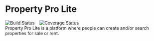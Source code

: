 # Property Pro Lite
[![Build Status](https://travis-ci.org/SamuelKoroh/PropertyProLite.svg?branch=backend)](https://travis-ci.org/SamuelKoroh/PropertyProLite)
&nbsp;&nbsp;&nbsp;[![Coverage Status](https://coveralls.io/repos/github/SamuelKoroh/PropertyProLite/badge.svg?branch=backend)](https://coveralls.io/github/SamuelKoroh/PropertyProLite?branch=backend)<br/> Property Pro Lite is a platform where people can create and/or search properties for sale or rent.
